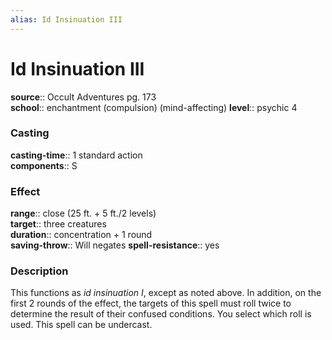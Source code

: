```yaml
---
alias: Id Insinuation III
---
```


# Id Insinuation III 

**source**:: Occult Adventures pg. 173  
**school**:: enchantment (compulsion) (mind-affecting)
**level**:: psychic 4

### Casting 

**casting-time**:: 1 standard action  
**components**:: S

### Effect 

**range**:: close (25 ft. + 5 ft./2 levels)  
**target**:: three creatures  
**duration**:: concentration + 1 round  
**saving-throw**:: Will negates
**spell-resistance**:: yes

### Description 

This functions as *id insinuation I*, except as noted above. In addition, on the first 2 rounds of the effect, the targets of this spell must roll twice to determine the result of their confused conditions. You select which roll is used. This spell can be undercast.

